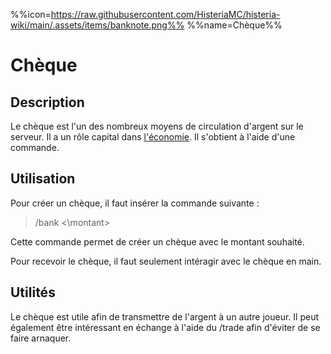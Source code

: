 %%icon=https://raw.githubusercontent.com/HisteriaMC/histeria-wiki/main/.assets/items/banknote.png%%
%%name=Chèque%%
# Chèque 

## Description 
Le chèque est l'un des nombreux moyens de circulation d'argent sur le serveur. Il a un rôle capital dans [l'économie](https://histeria.fr/wiki/commandes/commandes-économiques). Il s'obtient à l'aide d'une commande.

## Utilisation 

Pour créer un chèque, il faut insérer la commande suivante :
>/bank <\montant\> 

Cette commande permet de créer un chèque avec le montant souhaité.

Pour recevoir le chèque, il faut seulement intéragir avec le chèque en main.

## Utilités
Le chèque est utile afin de transmettre de l'argent à un autre joueur. 
Il peut également être intéressant en échange à l'aide du /trade afin d'éviter de se faire arnaquer.
